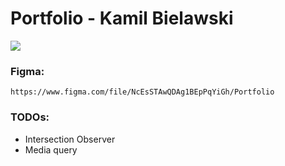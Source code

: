 # Portfolio - Kamil Bielawski
![](https://i.imgur.com/iGoDmCS.jpeg)

### Figma: 
```
https://www.figma.com/file/NcEsSTAwQDAg1BEpPqYiGh/Portfolio
```

### TODOs:
- Intersection Observer
- Media query
